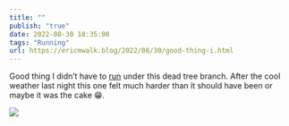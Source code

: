 ```yaml
---
title: ""
publish: "true"
date: 2022-08-30 18:35:00
tags: "Running"
url: https://ericmwalk.blog/2022/08/30/good-thing-i.html
---
```


Good thing I didn’t have to [run](http://www.strava.com/activities/7728158845) under this dead tree branch. After the cool weather last night this one felt much harder than it should have been or maybe it was the cake 😁.

![](https://ericmwalk.blog/uploads/2022/814c8ae03e.jpg)